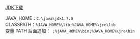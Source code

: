 [JDK下载](http://www.oracle.com/technetwork/java/javase/downloads/index.html)

JAVA_HOME：`C:\java\jdk1.7.0`  
CLASSPATH：`%JAVA_HOME%\lib;%JAVA_HOME%\jre\lib`  
变量 PATH 后面追加：` ;%jAVA_HOME%\bin;%JAVA_HOME%\jre\bin`